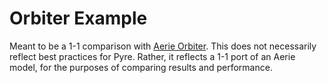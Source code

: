 # Orbiter Example

Meant to be a 1-1 comparison with [Aerie Orbiter](https://github.com/NASA-AMMOS/aerie-orbiter-model).
This does not necessarily reflect best practices for Pyre.
Rather, it reflects a 1-1 port of an Aerie model, for the purposes of comparing results and performance.
